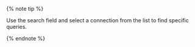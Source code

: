 {% note tip %}

Use the search field and select a connection from the list to find specific queries.

{% endnote %}